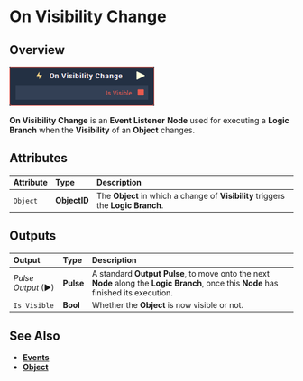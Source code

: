 # On Visibility Change

## Overview

![The On Visibility Change Node.](../../../.gitbook/assets/node-on-visibility-change.png)

**On Visibility Change** is an **Event Listener** **Node** used for executing a **Logic Branch** when the **Visibility** of an **Object** changes.

## Attributes

| Attribute | Type | Description |
| :--- | :--- | :--- |
| `Object` | **ObjectID** | The **Object** in which a change of **Visibility** triggers the **Logic Branch**. |

## Outputs

| Output | Type | Description |
| :--- | :--- | :--- |
| _Pulse Output_ \(►\) | **Pulse** | A standard **Output Pulse**, to move onto the next **Node** along the **Logic Branch**, once this **Node** has finished its execution. |
| `Is Visible` | **Bool** | Whether the **Object** is now visible or not. |

## See Also

* [**Events**](../)
* [**Object**](./)

